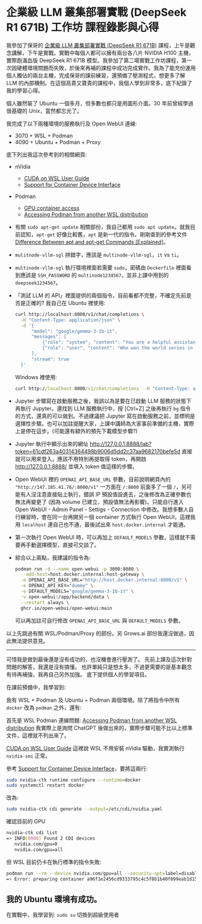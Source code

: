 # 企業級 LLM 叢集部署實戰 (DeepSeek R1 671B) 工作坊 課程錄影與心得

我參加了保哥的 [企業級 LLM 叢集部署實戰 (DeepSeek R1 671B)](https://learn.duotify.com/courses/ai-deploy) 課程，上午是觀念講解，下午是實戰。實戰中每個人都可以擁有兩台各八片 NVIDIA H100 主機，實際跑滿血版 DeepSeek R1 671B 模型。我參加了第二場實戰工作坊課程，第一次因硬體環境問題而失敗，於後來再補的課程中成功完成實作。我為了能充份運用個人獨佔的兩台主機，完成保哥的課前練習，還預備了壓測程式，想更多了解 LLM 的內部機制。在這個高貴又寶貴的課程中，我個人學到非常多，底下紀錄了我的學習心得。

個人雖然裝了 Ubuntu 一個多月，但多數也都只是用圖形介面。30 年前曾經學過很基礎的 Unix，當然都忘光了。

我完成了以下兩種環境的服務執行及 Open WebUI 連線:
- 3070 + WSL + Podman
- 4090 + Ubuntu + Podman + Proxy

底下列出我這次參考到的相關網頁:
- nVidia
  - [CUDA on WSL User Guide](https://docs.nvidia.com/cuda/wsl-user-guide/index.html)
  - [Support for Container Device Interface](https://docs.nvidia.com/datacenter/cloud-native/container-toolkit/latest/cdi-support.html)
- Podman
  - [GPU container access](https://podman-desktop.io/docs/podman/gpu)
  - [Accessing Podman from another WSL distribution](https://podman-desktop.io/docs/podman/accessing-podman-from-another-wsl-instance)



- 有關 `sudo apt-get update` 相關部份，我自己都用 `sudo apt update`。就我目前認知，`apt-get` 好像比較舊，`apt` 是新一代的指令。剛剛查到的參考文件 [Difference Between apt and apt-get Commands \[Explained\]](https://itsfoss.com/apt-vs-apt-get-difference/)。

- `mulitnode-vllm-sgl` 拼錯字，應該是 `multinode-vllm-sgl`，`it` vs `ti`。

- `multinode-vllm-sgl` 執行環境裡面若需要 `sudo`，密碼由 `Dockerfile` 裡面看到應該是 `SSH_PASSWORD` 的 `multinode1234567`，並非上課中用到的 `deepseek1234567`。

- 「測試 LLM 的 API」裡面提供的兩個指令，目前看都不完整，不確定先前是否是正確的? 我自己在 Ubuntu 裡使用:
  ```bash
  curl http://localhost:8000/v1/chat/completions \
    -H "Content-Type: application/json" \
    -d '{
        "model": "google/gemma-3-1b-it",
        "messages": [
            {"role": "system", "content": "You are a helpful assistant."},
            {"role": "user", "content": "Who won the world series in 2020?"}
        ],
        "stream": true
    }'
  ```
  Windows 裡使用:
  ```cmd
  curl http://localhost:8000/v1/chat/completions  -H "Content-Type: application/json" -d "{\"model\": \"google/gemma-3-1b-it\", \"messages\": [{\"role\": \"system\", \"content\": \"You are a helpful assistant.\"}, {\"role\": \"user\", \"content\": \"Who won the world series in 2020?\"}], \"stream\": true}"
  ```

- Jupyter 步驟寫在啟動服務之後，我誤以為是要在已啟動 LLM 服務的狀態下再執行 Jupyter。還找到 LLM 服務執行中，按 [Ctrl+Z] 之後再執行 `bg` 指令的方式，還真的可以做到。不過建議把 Jupyter 寫在啟動服務之前，並標明是選擇性步驟。也可以加註提醒大家，上課中講師為大家事前準備的主機，實際上是停在這步。(可能還有額外的預先下載模型步驟?)

- Jupyter 執行中顯示出來的網址 http://127.0.0.1:8888/lab?token=61cdf263a40314364498b9006d5dd2c37aa9682170befe5d 直接就可以用來登入，應該不用特別再提取得 token，再開啟 http://127.0.0.1:8888/ 並填入 token 值這樣的步驟。

- Open WebUI 裡的 `OPENAI_API_BASE_URL` 參數，目前說明網頁內的 `"http://147.185.41.76/:8000/v1"` 一方面在 `/:8000` 前面多了一個 `/`，另可能有人沒注意直接貼上執行，錯誤 IP 預設值設進去，之後修改為正確參數也無法再變更了 (因為 volume 已建立，預設值無法再影響)。只能自行進入 Open WebUI - Admin Panel - Settigs - Connection 中修改。我想多數人自行練習時，會在同一台再開另一個 container 方式執行 Open WebUI，這裡我用 `localhost` 連自己也不通，最後試出來 `host.docker.internal` 才能通。

- 第一次執行 Open WebUI 時，可以再加上 `DEFAULT_MODELS` 參數，這樣就不需要再手動選擇模型，直接可交談了。

- 綜合以上兩點，我建議的指令為:
  ```bash
  podman run -d --name open-webui -p 3000:8080 \
    --add-host=host.docker.internal:host-gateway \
    -e OPENAI_API_BASE_URL="http://host.docker.internal:8000/v1" \
    -e OPENAI_API_KEY="dummy" \
    -e DEFAULT_MODELS="google/gemma-3-1b-it" \
    -v open-webui:/app/backend/data \
    --restart always \
    ghcr.io/open-webui/open-webui:main
  ```
  可以再加註可自行修改 `OPENAI_API_BASE_URL` 與 `DEFAULT_MODELS` 參數。

以上先跳過有關 WSL/Podman/Proxy 的部份。另 Grows.ai 部份我還沒做過，因此無法提供意見。

---

可惜我是做到最後還是沒有成功的，也沒機會進行壓測了。
先前上課及這次針對問題的解答，我還是沒有搞懂。
也許單純只是想太多，不過更需要的是基本觀念有待再補強，我再自己另外加強。
底下提供個人的學習項目。

在課前預備中，我學習到:

我有 WSL + Podman 及 Ubuntu + Podman 兩個環境。除了將指令中所有 `docker` 改為 `podman` 之外，還有:

首先是 WSL Podman 連線問題:
[Accessing Podman from another WSL distribution](https://podman-desktop.io/docs/podman/accessing-podman-from-another-wsl-instance)
我實際上是詢問 ChatGPT 後做出來的，實際步驟可能不比以上標準文件，這裡就不列出來了。

[CUDA on WSL User Guide](https://docs.nvidia.com/cuda/wsl-user-guide/index.html)
這裡說 WSL 不用安裝 nVidia 驅動，我實測執行 `nvidia-smi` 正常。

參考 [Support for Container Device Interface](https://docs.nvidia.com/datacenter/cloud-native/container-toolkit/latest/cdi-support.html)，要將這兩行:
```bash
sudo nvidia-ctk runtime configure --runtime=docker
sudo systemctl restart docker
```
改為:
```bash
sudo nvidia-ctk cdi generate --output=/etc/cdi/nvidia.yaml
```
確認目前的 GPU
```bash
nvidia-ctk cdi list
=> INFO[0000] Found 2 CDI devices
   nvidia.com/gpu=0
   nvidia.com/gpu=all
```

但 WSL 目前仍卡在執行標準的指令失敗:
```bash
podman run --rm --device nvidia.com/gpu=all --security-opt=label=disable ubuntu nvidia-smi -L
=> Error: preparing container a96f1e2456cd9333795c4c5f8b1b40f099eab1d159f793a31c313e49e789027b for attach: setting up CDI devices: unresolvable CDI devices nvidia.com/gpu=all
```

我的 Ubuntu 環境有成功。
---

在實戰中，我學習到:
`sudo su` 切換到超級使用者
